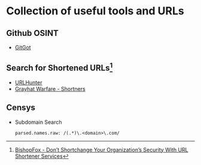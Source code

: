 # Collection of useful tools and URLs

## Github OSINT
* [GitGot](https://github.com/BishopFox/GitGot)

## Search for Shortened URLs[^1]
* [URLHunter](https://github.com/utkusen/urlhunter)
* [Grayhat Warfare - Shortners](https://shorteners.grayhatwarfare.com/)

## Censys
* Subdomain Search
    ```
    parsed.names.raw: /(.*)\.<domain>\.com/
    ```


[^1]: [BishopFox - Don’t Shortchange Your Organization’s Security With URL Shortener Services](https://labs.bishopfox.com/industry-blog/dont-shortchange-your-organizations-security)
